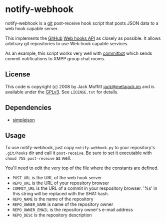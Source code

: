 # notify-webhook

notify-webhook is a [git](http://git.or.cz) post-receive hook script
that posts JSON data to a web hook capable server.

This implements the [GitHub](http://github.com) [Web hooks
API](http://github.com/guides/post-receive-hooks) as closely as
possible.  It allows arbitrary git repositories to use Web hook
capable services.

As an example, this script works very well with
[commitbot](http://github.com/metajack/commitbot/tree/master) which
sends commit notifications to XMPP group chat rooms.

## License

This code is copyright (c) 2008 by Jack Moffitt <jack@metajack.im> and
is available under the [GPLv3](http://www.gnu.org/licenses/gpl.html).
See `LICENSE.txt` for details.

## Dependencies

* [simplejson](http://pypi.python.org/pypi/simplejson)

## Usage

To use notify-webhook, just copy `notify-webhook.py` to your
repository's `.git/hooks` dir and call it `post-receive`. Be sure to
set it executable with `chmod 755 post-receive` as well.

You'll need to edit the very top of the file where the constants are
defined.  

* `POST_URL` is the URL of the web hook server
* `REPO_URL` is the URL of your repository browser
* `COMMIT_URL` is the URL of a commit in your respository browser.
  '%s' in this string will be replaced with the SHA1 hash.
* `REPO_NAME` is the name of the repository
* `REPO_OWNER_NAME` is name of the repository owner
* `REPO_OWNER_EMAIL` is the repository owner's e-mail address
* `REPO_DESC` is the repository description
